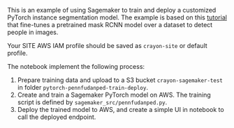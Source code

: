This is an example of using Sagemaker to train and deploy a customized PyTorch instance segmentation model.
The example is based on this [tutorial](https://pytorch.org/tutorials/intermediate/torchvision_tutorial.html) that fine-tunes a pretrained mask RCNN model over a dataset to detect people in images.

Your SITE AWS IAM profile should be saved as `crayon-site` or default profile.

The notebook implement the following process:
1. Prepare training data and upload to a S3 bucket `crayon-sagemaker-test` in folder `pytorch-pennfudanped-train-deploy`.
2. Create and train a Sagemaker PyTorch model on AWS. The training script is defined by `sagemaker_src/pennfudanped.py`.
3. Deploy the trained model to AWS, and create a simple UI in notebook to call the deployed endpoint.